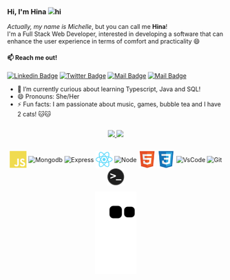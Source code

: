 ### Hi, I'm Hina <img src="https://user-images.githubusercontent.com/1303154/88677602-1635ba80-d120-11ea-84d8-d263ba5fc3c0.gif" width="28px" alt="hi">

_Actually, my name is Michelle_, but you can call me **Hina**!<br>
I'm a Full Stack Web Developer, interested in developing a software that can enhance the user experience in terms of comfort and practicality 😄

#### :mailbox: Reach me out!

[![Linkedin Badge](https://img.shields.io/badge/-Linkedin-0e76a8?style=flat&labelColor=0e76a8&logo=linkedin&logoColor=white)](https://www.linkedin.com/in/hinalio/)
[![Twitter Badge](https://img.shields.io/badge/-Twitter-1ca0f1?style=flat&labelColor=1ca0f1&logo=twitter&logoColor=white&link=https://twitter.com/liao_hina)](https://twitter.com/liao_hina)
[![Mail Badge](https://img.shields.io/badge/-Instagram-e84393?style=flat&labelColor=e84393&logo=instagram&logoColor=white)](https://instagram.com/hinazh)
[![Mail Badge](https://img.shields.io/badge/-Gmail-c0392b?style=flat&labelColor=c0392b&logo=gmail&logoColor=white)](mailto:miliaozh@gmail.com)

- 🌱 I’m currently curious about learning Typescript, Java and SQL!
- 😄 Pronouns: She/Her
- ⚡ Fun facts: I am passionate about music, games, bubble tea and I have 2 cats! :cat::cat:

## 
  
<div align="center">
  <a href="https://github.com/hinalio">
  <img height="180em" src="https://github-readme-stats.vercel.app/api?username=hinalio&show_icons=true&theme=nightowl&include_all_commits=true&count_private=true"/>
  <img height="180em" src="https://github-readme-stats.vercel.app/api/top-langs/?username=hinalio&layout=compact&langs_count=7&theme=nightowl"/>    
  </a>
</div>  

##
  
<div style="display: inline_block" align="center">
  <img align="center" alt="JS" height="40" width="40" src="https://raw.githubusercontent.com/devicons/devicon/master/icons/javascript/javascript-plain.svg">  
  <img align="center" alt="Mongodb" height="40" width="40" src="https://cdn.jsdelivr.net/gh/devicons/devicon/icons/mongodb/mongodb-plain.svg">
  <img align="center" alt="Express" height="40" width="40" src="https://cdn.jsdelivr.net/gh/devicons/devicon/icons/express/express-original.svg">
  <img align="center" alt="React" height="40" width="40" src="https://raw.githubusercontent.com/devicons/devicon/master/icons/react/react-original.svg">
  <img align="center" alt="Node" height="40" width="40" src="https://cdn.jsdelivr.net/gh/devicons/devicon/icons/nodejs/nodejs-plain.svg">
  <img align="center" alt="HTML" height="40" width="40" src="https://raw.githubusercontent.com/devicons/devicon/master/icons/html5/html5-original.svg">
  <img align="center" alt="CSS" height="40" width="40" src="https://raw.githubusercontent.com/devicons/devicon/master/icons/css3/css3-original.svg">
  <img align="center" alt="VsCode" height="40" width="40" src="https://cdn.jsdelivr.net/gh/devicons/devicon/icons/visualstudio/visualstudio-plain.svg" />
  <img align="center" alt="Git" height="40" width="40" src="https://cdn.jsdelivr.net/gh/devicons/devicon/icons/git/git-original.svg" />
  <img align="center" alt="Terminal" height="40" width="40" src="https://raw.githubusercontent.com/github/explore/80688e429a7d4ef2fca1e82350fe8e3517d3494d/topics/terminal/terminal.png" />
</div>
  
<div align="center">
    
 ![Snake animation](https://github.com/hinalio/hinalio/blob/output/github-contribution-grid-snake.svg)
  
</div>
